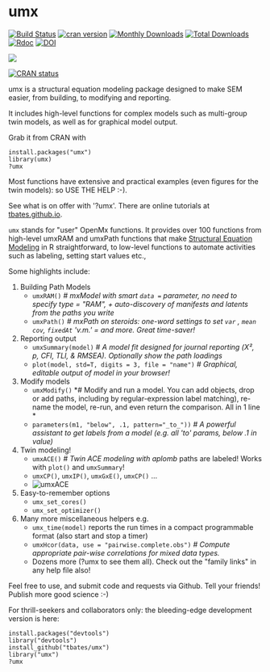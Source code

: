 # umx

[![Build Status](https://travis-ci.org/tbates/umx.svg?branch=master)](https://travis-ci.org/tbates/umx)
[![cran version](http://www.r-pkg.org/badges/version/umx)](https://cran.r-project.org/package=umx)
[![Monthly Downloads](http://cranlogs.r-pkg.org/badges/umx)](http://cranlogs.r-pkg.org/badges/umx)
[![Total Downloads](http://cranlogs.r-pkg.org/badges/grand-total/umx)](http://cranlogs.r-pkg.org/badges/grand-total/umx)
[![Rdoc](http://www.rdocumentation.org/badges/version/umx)](http://www.rdocumentation.org/packages/umx)
[![DOI](https://img.shields.io/badge/doi-10.1017/thg.2019.2-yellow.svg?style=flat)](https://doi.org/10.1017/thg.2019.2)

![](https://zenodo.org/badge/5184/tbates/umx.svg)

[![CRAN status](http://www.r-pkg.org/badges/version/umx)](https://cran.r-project.org/package=umx)

umx is a structural equation modeling package designed to make SEM easier, from building, to modifying and reporting.

It includes high-level functions for complex models such as multi-group twin models, as well as for graphical model output.

Grab it from CRAN with

```splus
install.packages("umx")
library(umx)
?umx
```

Most functions have extensive and practical examples (even figures for the twin models): so USE THE HELP :-).

See what is on offer with '?umx'. There are online tutorials at  [tbates.github.io](http://tbates.github.io).

`umx` stands for "user" OpenMx functions. It provides over 100 functions from high-level umxRAM and umxPath functions that make [Structural Equation Modeling](http://en.wikipedia.org/wiki/Structural_equation_modeling) in R straightforward, to low-level functions to automate activities such as labeling, setting start values etc.,

Some highlights include:

1. Building Path Models
	* `umxRAM()` *# mxModel with smart `data =` parameter, no need to specify type = "RAM", + auto-discovery of manifests and latents from the paths you write*
	* `umxPath()` *# mxPath on steroids: one-word settings to set `var` , `mean` `cov`, `fixedAt` 'v.m.' = and more. Great time-saver!*
2. Reporting output
	* `umxSummary(model)` # *A model fit designed for journal reporting (Χ², p, CFI, TLI, & RMSEA). Optionally show the path loadings*
	* `plot(model, std=T, digits = 3, file = "name")` # *Graphical, editable output of model in your browser!*
3. Modify models
	* `umxModify()` *# Modify and run a model. You can add objects, drop or add paths, including by regular-expression label matching), re-name the model, re-run, and even return the comparison. All in 1 line *
	* `parameters(m1, "below", .1, pattern="_to_"))` *# A powerful assistant to get labels from a model (e.g. all 'to' params, below .1 in value)*
4. Twin modeling!
	* `umxACE()` *# Twin ACE modeling with aplomb* paths are labeled! Works with `plot()` and `umxSummary`!
	* `umxCP()`, `umxIP()`, `umxGxE()`, `umxCP()` …
	* ![umxACE](https://github.com/tbates/umx/blob/master/man/figures/ACE.png)
5. Easy-to-remember options
	* `umx_set_cores()`
	* `umx_set_optimizer()`
6. Many more miscellaneous helpers e.g.
	* `umx_time(model)` reports the run times in a compact programmable format (also start and stop a timer)
	* `umxHcor(data, use = "pairwise.complete.obs")` *# Compute appropriate pair-wise correlations for mixed data types.*
	* Dozens more (?umx to see them all). Check out the "family links" in any help file also!

Feel free to use, and submit code and requests via Github. Tell your friends! Publish more good science :-)

For thrill-seekers and collaborators only: the bleeding-edge development version is here:

```splus
install.packages("devtools")
library("devtools")
install_github("tbates/umx")
library("umx")
?umx
```
